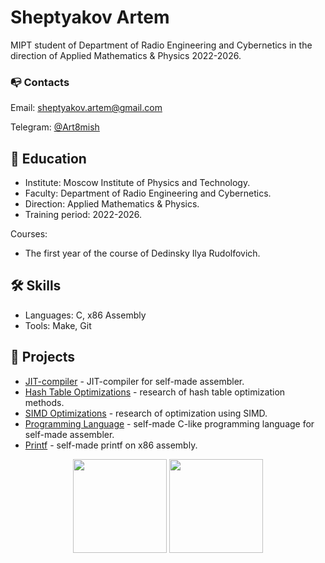 # Sheptyakov Artem
MIPT student of Department of Radio Engineering and Cybernetics in the direction of Applied Mathematics & Physics 2022-2026.

### :mailbox_with_no_mail: Contacts
Email: sheptyakov.artem@gmail.com

Telegram: <a href='mailto:roman.https://t.me/Art8mish'>@Art8mish</a>

## :microscope: Education
* Institute: Moscow Institute of Physics and Technology.
* Faculty: Department of Radio Engineering and Cybernetics.
* Direction: Applied Mathematics & Physics.
* Training period: 2022-2026.

Courses:
- The first year of the course of Dedinsky Ilya Rudolfovich.

## 🛠 Skills
*   Languages: C, x86 Assembly
*   Tools: Make, Git

## :scroll: Projects
*   [JIT-compiler](https://github.com/Art8mish/JIT-compiler) - JIT-compiler for self-made assembler.
*   [Hash Table Optimizations](https://github.com/javarushcommunity/javarush-telegrambot) - research of hash table optimization methods.
*   [SIMD Optimizations](https://github.com/Art8mish/SIMD) - research of optimization using SIMD.
*   [Programming Language](https://github.com/Art8mish/Language) - self-made C-like programming language for self-made assembler.
*   [Printf](https://github.com/Art8mish/printf) - self-made printf on x86 assembly.

<p align='center'>
   <a href="https://github-readme-stats.vercel.app/api?username=Art8mish&show_icons=true&count_private=true"><img
           height=150
           src="https://github-readme-stats.vercel.app/api?username=Art8mish&show_icons=true&count_private=true"/></a>
   <a href="https://github.com/Art8mish/github-readme-stats"><img height=150
                                                                  src="https://github-readme-stats.vercel.app/api/top-langs/?username=Art8mish&layout=compact"/></a>
</p>
